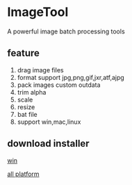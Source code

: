 ImageTool
=========

A powerful image batch processing tools

feature
-------

1. drag image files
2. format support jpg,png,gif,jxr,atf,ajpg
3. pack images custom outdata
4. trim alpha
5. scale
6. resize
7. bat file
8. support win,mac,linux

download installer
-----------------
[win](https://github.com/matrix3d/ImageTool/blob/master/out/production/ImageTool/ImageTool.exe?raw=true)

[all platform](https://github.com/matrix3d/ImageTool/blob/master/out/production/ImageTool/ImageTool.air?raw=true)


